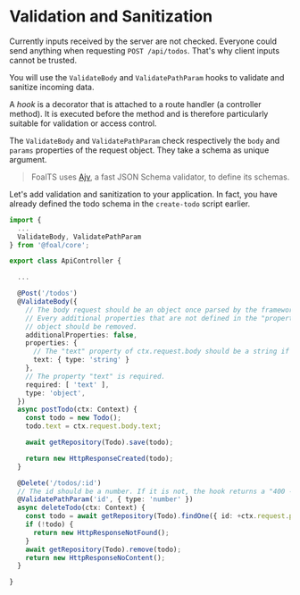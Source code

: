 # Validation and Sanitization

Currently inputs received by the server are not checked. Everyone could send anything when requesting `POST /api/todos`. That's why client inputs cannot be trusted.

You will use the `ValidateBody` and `ValidatePathParam` hooks to validate and sanitize incoming data.

A *hook* is a decorator that is attached to a route handler (a controller method). It is executed before the method and is therefore particularly suitable for validation or access control.

The `ValidateBody` and `ValidatePathParam` check respectively the `body` and `params` properties of the request object. They take a schema as unique argument.

> FoalTS uses [Ajv](https://github.com/epoberezkin/ajv), a fast JSON Schema validator, to define its schemas.

Let's add validation and sanitization to your application. In fact, you have already defined the todo schema in the `create-todo` script earlier.

```typescript
import {
  ...
  ValidateBody, ValidatePathParam
} from '@foal/core';

export class ApiController {

  ...

  @Post('/todos')
  @ValidateBody({
    // The body request should be an object once parsed by the framework.
    // Every additional properties that are not defined in the "properties"
    // object should be removed.
    additionalProperties: false,
    properties: {
      // The "text" property of ctx.request.body should be a string if it exists.
      text: { type: 'string' }
    },
    // The property "text" is required.
    required: [ 'text' ],
    type: 'object',
  })
  async postTodo(ctx: Context) {
    const todo = new Todo();
    todo.text = ctx.request.body.text;

    await getRepository(Todo).save(todo);

    return new HttpResponseCreated(todo);
  }

  @Delete('/todos/:id')
  // The id should be a number. If it is not, the hook returns a "400 - Bad Request" error.
  @ValidatePathParam('id', { type: 'number' })
  async deleteTodo(ctx: Context) {
    const todo = await getRepository(Todo).findOne({ id: +ctx.request.params.id });
    if (!todo) {
      return new HttpResponseNotFound();
    }
    await getRepository(Todo).remove(todo);
    return new HttpResponseNoContent();
  }

}

```
